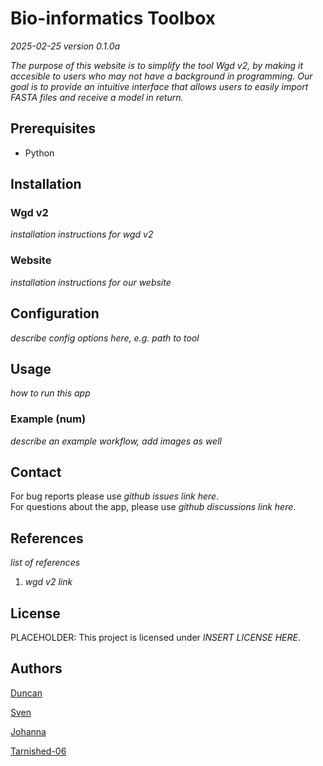 # Bio-informatics Toolbox

*2025-02-25 version 0.1.0a*

*The purpose of this website is to simplify the tool Wgd v2, by 
making it accesible to users who may not have a background
in programming. Our goal is to provide an intuitive interface that
allows users to easily import FASTA files and receive a model in return.*

## Prerequisites

- Python

## Installation

### Wgd v2

*installation instructions for wgd v2*

### Website

*installation instructions for our website*

## Configuration

*describe config options here, e.g. path to tool*

## Usage

*how to run this app*

### Example (num)

*describe an example workflow, add images as well*

## Contact

For bug reports please use *github issues link here*.<br>
For questions about the app, please use *github discussions link here*.<br>

## References

*list of references*

1. *wgd v2 link*

## License

PLACEHOLDER: This project is licensed under *INSERT LICENSE HERE*.

## Authors

[Duncan](https://github.com/Dunc4nNT)

[Sven](https://github.com/svenstaats)

[Johanna](https://github.com/j0w0j)

[Tarnished-06](https://github.com/Tarnished-06)
